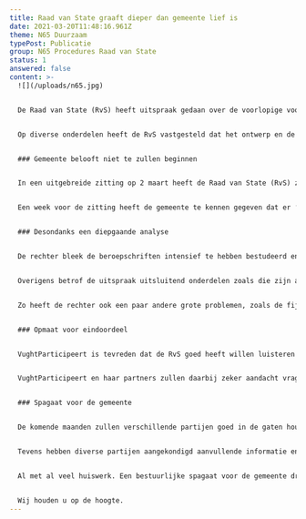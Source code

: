 ```yaml
---
title: Raad van State graaft dieper dan gemeente lief is
date: 2021-03-20T11:48:16.961Z
theme: N65 Duurzaam
typePost: Publicatie
group: N65 Procedures Raad van State
status: 1
answered: false
content: >-
  ![](/uploads/n65.jpg)


  De Raad van State (RvS) heeft uitspraak gedaan over de voorlopige voorzieningen en is daarbij een stuk verder gegaan door op diverse bewaren inhoudelijk te reageren. Weliswaar zijn de verzoeken afgewezen, maar de RvS heeft de gemeente en provincie een stevige lijst aan huiswerkopdrachten meegegeven. 


  Op diverse onderdelen heeft de RvS vastgesteld dat het ontwerp en de onderliggende rapporten onvoldoende zijn. Overigens zijn hierbij nog niet alle onderwerpen besproken, diverse bezwaren waren te groot om nu voldoende te kunnen overzien. Hiermee heeft de RvS meer gedaan dan alleen maar te besluiten over de voorlopige voorziening, maar heeft zij alvast een schot voor de boeg gegeven voor de definitieve zitting, eind dit jaar.


  ### Gemeente belooft niet te zullen beginnen


  In een uitgebreide zitting op 2 maart heeft de Raad van State (RvS) zich inhoudelijk gebogen over de verschillende bezwaren die tegen het huidige N65 reconstructieplan zijn ingebracht.


  Een week voor de zitting heeft de gemeente te kennen gegeven dat er ‘geen schop de grond in gaat’ voor begin 2022. Ter zitting vroeg en kreeg de rechter de bevestiging van de gemeente te wachten tot ná de definitieve uitspraak van de RvS. Daarmee had deze zitting heel kort kunnen zijn, want het spoedeisende belang kwam door deze belofte van de gemeente te vervallen.


  ### Desondanks een diepgaande analyse


  De rechter bleek de beroepschriften intensief te hebben bestudeerd en nam tijdens de zitting voldoende tijd om de verschillende partijen nader te bevragen en een goed beeld van de situatie te krijgen. Dat bleek ook uit de uitspraak die de rechter deze week deed. De gemeente heeft over diverse punten te horen gekregen dat de plannen onvoldoende uitgewerkt zijn, de rapportages onvolledig en deels onbruikbaar en voorstellen, zoals die voor de Helvoirtseweg, niet realistisch zijn. Hiermee heeft de gemeente een behoorlijk pak concreet huiswerk meegekregen.


  Overigens betrof de uitspraak uitsluitend onderdelen zoals die zijn aangedragen door de aanwezige partijen. Zo had bijvoorbeeld de Stichting Natuur en Milieu Vught geen voorziening aangevraagd, maar het huiswerk wat betreft de foutieve en misleidende stikstof-calculatie was al voor de zitting als processtuk toegevoegd en zal tijdens de bodemprocedure behandeld worden


  Zo heeft de rechter ook een paar andere grote problemen, zoals de fijnstof-problematiek maar ook het negeren van levensvatbare alternatieven zoals een tunnel, doorgeschoven naar de einduitspraak. Tijdens deze finale zitting zal ook op deze belangrijke punten door de gemeente nog het nodige moeten worden uitgelegd.


  ### Opmaat voor eindoordeel


  VughtParticipeert is tevreden dat de RvS goed heeft willen luisteren naar de zorgen en bezwaren van omwonenden en bedrijven. Dat sterkt het vertrouwen dat ook tijdens de uiteindelijke zitting de nodige aandacht zal worden besteed aan de tekortschietende kwaliteit van het plan en het onvoldoende naleven van wet- en regelgeving voor wat betreft zorgvuldige besluitvorming, leefbaarheid en duurzaamheid.


  VughtParticipeert en haar partners zullen daarbij zeker aandacht vragen voor het ontbreken van een noodzakelijk MER-onderzoek, een nieuwe Maatschappelijke Kosten/Baten analyse en het niet nakomen van de plichten uit de Code Participatie, verplicht voor alle grote (MIRT) projecten.


  ### Spagaat voor de gemeente


  De komende maanden zullen verschillende partijen goed in de gaten houden dat er geen onomkeerbare zaken ter hand worden genomen. Zo nodig zal opnieuw een voorlopige voorziening worden aangevraagd om werkzaamheden stil te leggen, mocht dat toch het geval blijken. Waarbij inmiddels moet worden vastgesteld dat dit zo zijn beperkingen heeft. De verbreding en verharding van de Jagersboschlaan kon hiermee niet worden voorkomen.


  Tevens hebben diverse partijen aangekondigd aanvullende informatie en onderzoeksresultaten aan de RvS te zullen aanbieden. Zo lopen er nog onderzoeken naar de verkeersveiligheid van de geplande ovondes en een tweede WOB-verzoek om meer details boven tafel te krijgen over de misleidende tunnelcalculatie. Ook zal aandacht worden gevraagd voor de veiligheidsrisico’s van de oprit bij de Vijverboslaan en het verzuim de verplichte Code Participatie te hanteren.


  Al met al veel huiswerk. Een bestuurlijke spagaat voor de gemeente dreigt bovendien omdat de gemeente met deze uitspraak al min of meer gedwongen wordt het plan aan te passen terwijl zij zich naar de provincie contractueel heeft verplicht niets meer te zullen veranderen. Daarmee heeft de oude coalitie een groot hoofdpijndossier voor de nieuwe coalitie achtergelaten.


  Wij houden u op de hoogte.
---
```

